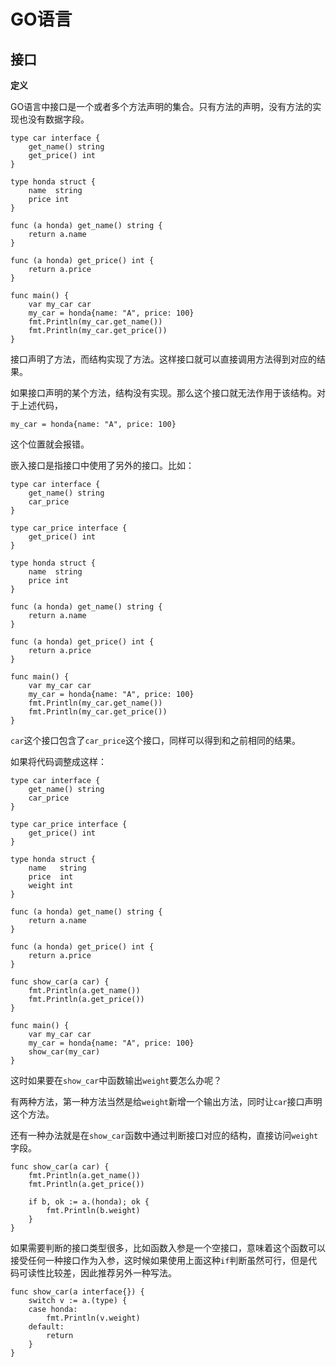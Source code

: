 # GO语言

## 接口

**定义**

GO语言中接口是一个或者多个方法声明的集合。只有方法的声明，没有方法的实现也没有数据字段。

    type car interface {
        get_name() string
        get_price() int
    }

    type honda struct {
        name  string
        price int
    }

    func (a honda) get_name() string {
        return a.name
    }

    func (a honda) get_price() int {
        return a.price
    }

    func main() {
        var my_car car
        my_car = honda{name: "A", price: 100}
        fmt.Println(my_car.get_name())
        fmt.Println(my_car.get_price())
    }

接口声明了方法，而结构实现了方法。这样接口就可以直接调用方法得到对应的结果。

如果接口声明的某个方法，结构没有实现。那么这个接口就无法作用于该结构。对于上述代码，

    my_car = honda{name: "A", price: 100}

这个位置就会报错。

嵌入接口是指接口中使用了另外的接口。比如：

    type car interface {
        get_name() string
        car_price
    }

    type car_price interface {
        get_price() int
    }

    type honda struct {
        name  string
        price int
    }

    func (a honda) get_name() string {
        return a.name
    }

    func (a honda) get_price() int {
        return a.price
    }

    func main() {
        var my_car car
        my_car = honda{name: "A", price: 100}
        fmt.Println(my_car.get_name())
        fmt.Println(my_car.get_price())
    }

`car`这个接口包含了`car_price`这个接口，同样可以得到和之前相同的结果。

如果将代码调整成这样：

    type car interface {
        get_name() string
        car_price
    }

    type car_price interface {
        get_price() int
    }

    type honda struct {
        name   string
        price  int
        weight int
    }

    func (a honda) get_name() string {
        return a.name
    }

    func (a honda) get_price() int {
        return a.price
    }

    func show_car(a car) {
        fmt.Println(a.get_name())
        fmt.Println(a.get_price())
    }

    func main() {
        var my_car car
        my_car = honda{name: "A", price: 100}
        show_car(my_car)
    }

这时如果要在`show_car`中函数输出`weight`要怎么办呢？

有两种方法，第一种方法当然是给`weight`新增一个输出方法，同时让`car`接口声明这个方法。

还有一种办法就是在`show_car`函数中通过判断接口对应的结构，直接访问`weight`字段。

    func show_car(a car) {
        fmt.Println(a.get_name())
        fmt.Println(a.get_price())

        if b, ok := a.(honda); ok {
            fmt.Println(b.weight)
        }
    }

如果需要判断的接口类型很多，比如函数入参是一个空接口，意味着这个函数可以接受任何一种接口作为入参，这时候如果使用上面这种`if`判断虽然可行，但是代码可读性比较差，因此推荐另外一种写法。

    func show_car(a interface{}) {
        switch v := a.(type) {
        case honda:
            fmt.Println(v.weight)
        default:
            return
        }
    }

